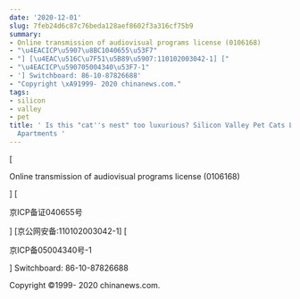 ```yaml
---
date: '2020-12-01'
slug: 7feb24d6c87c76beda128aef8602f3a316cf75b9
summary:
- Online transmission of audiovisual programs license (0106168)
- "\u4EACICP\u5907\u8BC1040655\u53F7"
- "] [\u4EAC\u516C\u7F51\u5B89\u5907:110102003042-1] ["
- "\u4EACICP\u590705004340\u53F7-1"
- '] Switchboard: 86-10-87826688'
- "Copyright \xA91999- 2020 chinanews.com."
tags:
- silicon
- valley
- pet
title: ' Is this "cat''s nest" too luxurious? Silicon Valley Pet Cats Live in $1,500
  Apartments '
---
```


 [

Online transmission of audiovisual programs license (0106168)

] [

京ICP备证040655号

] [京公网安备:110102003042-1] [

京ICP备05004340号-1

] Switchboard: 86-10-87826688

Copyright ©1999- 2020 chinanews.com.

 
        